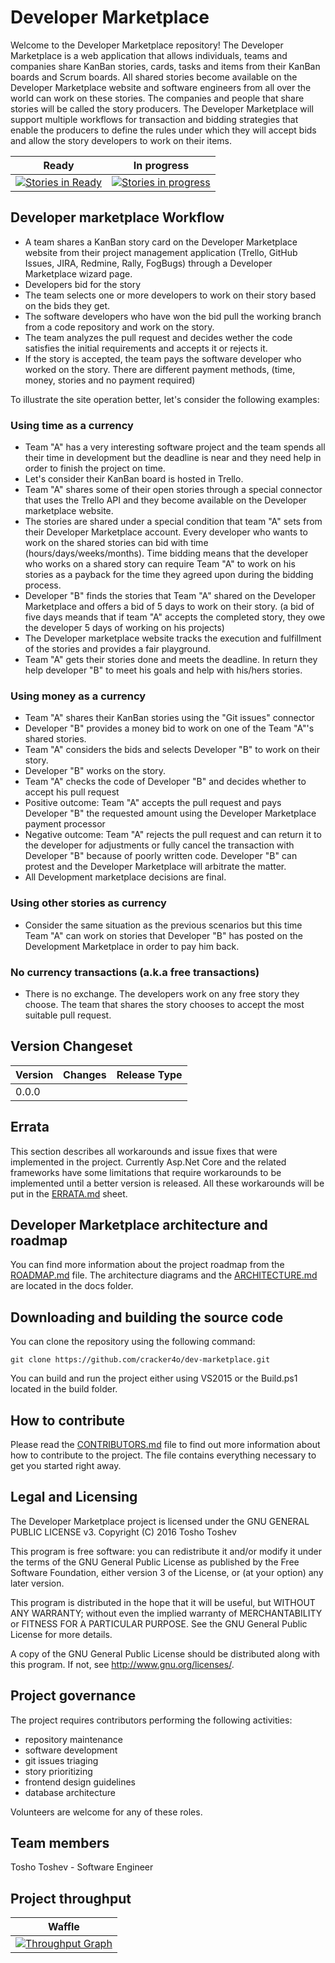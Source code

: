 # Developer Marketplace

Welcome to the Developer Marketplace repository! The Developer Marketplace is a web application that allows individuals, teams and companies share KanBan stories, cards, tasks and items from their KanBan boards and Scrum boards. All shared stories become available on the Developer Marketplace website and software engineers from all over the world can work on these stories. The companies and people that share stories will be called the story producers. The Developer Marketplace will support multiple workflows for transaction and bidding strategies that enable the producers to define the rules under which they will accept bids and allow the story developers to work on their items.

|Ready|In progress|
|------|--------|
|[![Stories in Ready](https://badge.waffle.io/cracker4o/dev-marketplace.svg?label=ready&title=Ready)](http://waffle.io/cracker4o/dev-marketplace)|[![Stories in progress](https://badge.waffle.io/cracker4o/dev-marketplace.svg?label=In%20Progress&title=In%20Progress)](http://waffle.io/cracker4o/dev-marketplace)|

## Developer marketplace Workflow

- A team shares a KanBan story card on the Developer Marketplace website from their project management application (Trello, GitHub Issues, JIRA, Redmine, Rally, FogBugs) through a Developer Marketplace wizard page.
- Developers bid for the story
- The team selects one or more developers to work on their story based on the bids they get.
- The software developers who have won the bid pull the working branch from a code repository and work on the story.
- The team analyzes the pull request and decides wether the code satisfies the initial requirements and accepts it or rejects it.
- If the story is accepted, the team pays the software developer who worked on the story. There are different payment methods, (time, money, stories and no payment required)

To illustrate the site operation better, let's consider the following examples:

### Using time as a currency

- Team "A" has a very interesting software project and the team spends all their time in development but the deadline is near and they need help in order to finish the project on time.
- Let's consider their KanBan board is hosted in Trello.
- Team "A" shares some of their open stories through a special connector that uses the Trello API and they become available on the Developer marketplace website.
- The stories are shared under a special condition that team "A" sets from their Developer Marketplace account. Every developer who wants to work on the shared stories can bid with time (hours/days/weeks/months). Time bidding means that the developer who works on a shared story can require Team "A" to work on his stories as a payback for the time they agreed upon during the bidding process.
- Developer "B" finds the stories that Team "A" shared on the Developer Marketplace and offers a bid of 5 days  to work on their story. (a bid of five days meands that if team "A" accepts the completed story, they owe the developer 5 days of working on his projects)
- The Developer marketplace website tracks the execution and fulfillment of the stories and provides a fair playground.
- Team "A" gets their stories done and meets the deadline. In return they help developer "B" to meet his goals and help with his/hers stories.

### Using money as a currency
- Team "A" shares their KanBan stories using the "Git issues" connector
- Developer "B" provides a money bid to work on one of the Team "A"'s shared stories.
- Team "A" considers the bids and selects Developer "B" to work on their story.
- Developer "B" works on the story.
- Team "A" checks the code of Developer "B" and decides whether to accept his pull request
- Positive outcome: Team "A" accepts the pull request and pays Developer "B" the requested amount using the Developer Marketplace payment processor
- Negative outcome: Team "A" rejects the pull request and can return it to the developer for adjustments or fully cancel the transaction with Developer "B" because of poorly written code. Developer "B" can protest and the Developer Marketplace will arbitrate the matter.
- All Development marketplace decisions are final.

### Using other stories as currency
- Consider the same situation as the previous scenarios but this time Team "A" can work on stories that Developer "B" has posted on the Development Marketplace in order to pay him back.

### No currency transactions (a.k.a free transactions)
- There is no exchange. The developers work on any free story they choose. The team that shares the story chooses to accept the most suitable pull request.

## Version Changeset
|Version | Changes |Release Type |
|--------|---------|------------:|
|0.0.0   |         |             |

## Errata
This section describes all workarounds and issue fixes that were implemented in the project. Currently Asp.Net Core and the related frameworks have some limitations that require workarounds to be implemented until a better version is released. All these workarounds will be put in the [ERRATA.md](https://github.com/cracker4o/dev-marketplace/blob/master/docs/ERRATA.md) sheet.

## Developer Marketplace architecture and roadmap
You can find more information about the project roadmap from the [ROADMAP.md](https://github.com/cracker4o/dev-marketplace/blob/master/docs/ROADMAP.md) file.
The architecture diagrams and the [ARCHITECTURE.md](https://github.com/cracker4o/dev-marketplace/blob/master/docs/ARCHITECTURE.md) are located in the docs folder.

## Downloading and building the source code
You can clone the repository using the following command:

`git clone https://github.com/cracker4o/dev-marketplace.git`

You can build and run the project either using VS2015 or the Build.ps1 located in the build folder.

## How to contribute
Please read the [CONTRIBUTORS.md](https://github.com/cracker4o/dev-marketplace/blob/master/docs/CONTRIBUTORS.md) file to find out more information about how to contribute to the project.
The file contains everything necessary to get you started right away.

## Legal and Licensing
The Developer Marketplace project is licensed under the GNU GENERAL PUBLIC LICENSE v3.
 Copyright (C) 2016  Tosho Toshev

This program is free software: you can redistribute it and/or modify
it under the terms of the GNU General Public License as published by
the Free Software Foundation, either version 3 of the License, or
(at your option) any later version.

This program is distributed in the hope that it will be useful,
but WITHOUT ANY WARRANTY; without even the implied warranty of
MERCHANTABILITY or FITNESS FOR A PARTICULAR PURPOSE.  See the
GNU General Public License for more details.

A copy of the GNU General Public License should be distributed
along with this program.  If not, see <http://www.gnu.org/licenses/>.

## Project governance

The project requires contributors performing the following activities:
- repository maintenance
- software development
- git issues triaging
- story prioritizing
- frontend design guidelines
- database architecture

Volunteers are welcome for any of these roles.

## Team members

Tosho Toshev - Software Engineer

## Project throughput

|Waffle|
|------|
|[![Throughput Graph](https://graphs.waffle.io/cracker4o/dev-marketplace/throughput.svg)](https://waffle.io/cracker4o/dev-marketplace/metrics/throughput)|

